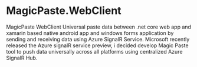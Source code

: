 # MagicPaste.WebClient
MagicPaste WebClient
Universal paste data between .net core web app and xamarin based native android app and windows forms application 
by sending and receiving data using Azure SignalR Service. Microsoft recently released the Azure signalR service preview, 
i decided develop Magic Paste tool to push data universally across all platforms using centralized Azure SignalR Hub.
